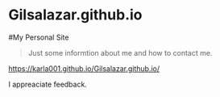 # Gilsalazar.github.io
#My Personal Site 
> Just some informtion about me and how to contact me. 

https://karla001.github.io/Gilsalazar.github.io/

I appreaciate feedback.

